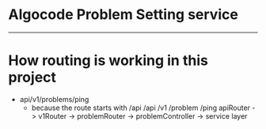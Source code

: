 # Algocode Problem Setting service


-----------------------------

# How routing is working in this project

- api/v1/problems/ping
    - because the route starts with /api
      /api         /v1         /problem         /ping
      apiRouter -> v1Router -> problemRouter -> problemController -> service layer